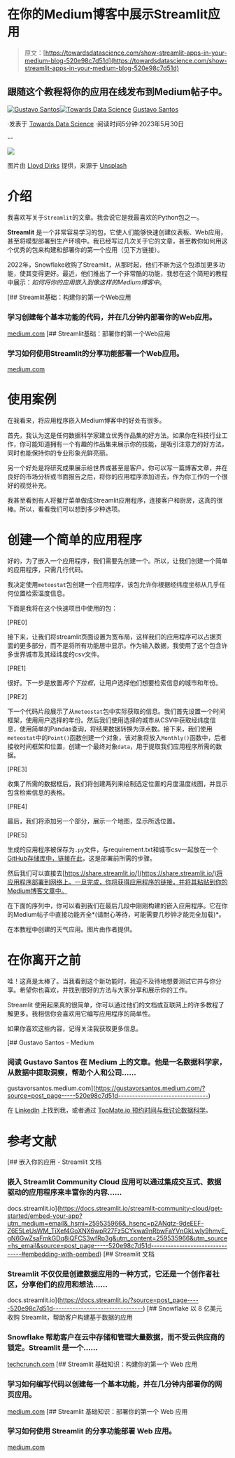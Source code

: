 # 在你的Medium博客中展示Streamlit应用

> 原文：[https://towardsdatascience.com/show-streamlit-apps-in-your-medium-blog-520e98c7d51d](https://towardsdatascience.com/show-streamlit-apps-in-your-medium-blog-520e98c7d51d)

## 跟随这个教程将你的应用在线发布到Medium帖子中。

[](https://gustavorsantos.medium.com/?source=post_page-----520e98c7d51d--------------------------------)[![Gustavo Santos](../Images/a19a9f4525cdeb6e7a76cd05246aa622.png)](https://gustavorsantos.medium.com/?source=post_page-----520e98c7d51d--------------------------------)[](https://towardsdatascience.com/?source=post_page-----520e98c7d51d--------------------------------)[![Towards Data Science](../Images/a6ff2676ffcc0c7aad8aaf1d79379785.png)](https://towardsdatascience.com/?source=post_page-----520e98c7d51d--------------------------------) [Gustavo Santos](https://gustavorsantos.medium.com/?source=post_page-----520e98c7d51d--------------------------------)

·发表于 [Towards Data Science](https://towardsdatascience.com/?source=post_page-----520e98c7d51d--------------------------------) ·阅读时间5分钟·2023年5月30日

--

![](../Images/584948e741977c4a9d6470463dfef5be.png)

图片由 [Lloyd Dirks](https://unsplash.com/@lloyddirks?utm_source=unsplash&utm_medium=referral&utm_content=creditCopyText) 提供，来源于 [Unsplash](https://unsplash.com/photos/kz8pEH4IsUo?utm_source=unsplash&utm_medium=referral&utm_content=creditCopyText)

# 介绍

我喜欢写关于`Streamlit`的文章。我会说它是我最喜欢的Python包之一。

**Streamlit** 是一个非常容易学习的包，它使人们能够快速创建仪表板、Web应用，甚至将模型部署到生产环境中。我已经写过几次关于它的文章，甚至教你如何用这个优秀的包来构建和部署你的第一个应用（见下方链接）。

2022年，Snowflake收购了Streamlit，从那时起，他们不断为这个包添加更多功能，使其变得更好。最近，他们推出了一个非常酷的功能，我想在这个简短的教程中展示：*如何将你的应用嵌入到像这样的Medium博客中*。

[](https://medium.com/gustavorsantos/streamlit-basics-build-your-first-web-app-ffd377a85666?source=post_page-----520e98c7d51d--------------------------------) [## Streamlit基础：构建你的第一个Web应用

### 学习创建每个基本功能的代码，并在几分钟内部署你的Web应用。

[medium.com](https://medium.com/gustavorsantos/streamlit-basics-build-your-first-web-app-ffd377a85666?source=post_page-----520e98c7d51d--------------------------------) [](https://medium.com/gustavorsantos/streamlit-basics-deploy-your-first-web-app-198934d6f7a0?source=post_page-----520e98c7d51d--------------------------------) [## Streamlit基础：部署你的第一个Web应用

### 学习如何使用Streamlit的分享功能部署一个Web应用。

[medium.com](https://medium.com/gustavorsantos/streamlit-basics-deploy-your-first-web-app-198934d6f7a0?source=post_page-----520e98c7d51d--------------------------------)

# 使用案例

在我看来，将应用程序嵌入Medium博客中的好处有很多。

首先，我认为这是任何数据科学家建立优秀作品集的好方法。如果你在科技行业工作，你可能知道拥有一个有趣的作品集来展示你的技能，是吸引注意力的好方法，同时也能保持你的专业形象光鲜亮丽。

另一个好处是将研究成果展示给世界或甚至是客户。你可以写一篇博客文章，并在良好的市场分析或书面报告之后，将你的应用程序添加进去，作为你工作的一个很好的视觉补充。

我甚至看到有人将餐厅菜单做成Streamlit应用程序，连接客户和厨房，这真的很棒。所以，看看我们可以想到多少种选项。

# 创建一个简单的应用程序

好的，为了嵌入一个应用程序，我们需要先创建一个。所以，让我们创建一个简单的应用程序，只需几行代码。

我决定使用`meteostat`包创建一个应用程序，该包允许你根据经纬度坐标从几乎任何位置检索温度信息。

下面是我将在这个快速项目中使用的包：

[PRE0]

接下来，让我们将streamlit页面设置为宽布局，这样我们的应用程序可以占据页面的更多部分，而不是将所有功能居中显示。作为输入数据，我使用了这个包含许多世界城市及其经纬度的csv文件。

[PRE1]

很好。下一步是放置*两个下拉框*，让用户选择他们想要检索信息的城市和年份。

[PRE2]

下一个代码片段展示了从`meteostat`包中实际获取的信息。我们首先设置一个时间框架，使用用户选择的年份。然后我们使用选择的城市从CSV中获取经纬度信息，使用简单的Pandas查询，将结果数据转换为浮点数。接下来，我们使用`meteostat`中的`Point()`函数创建一个对象，该对象将放入`Monthly()`函数中，后者接收时间框架和位置，创建一个最终对象`data`，用于提取我们应用程序所需的数据。

[PRE3]

收集了所需的数据框后，我们将创建两列来绘制选定位置的月度温度线图，并显示包含检索信息的表格。

[PRE4]

最后，我们将添加另一个部分，展示一个地图，显示所选位置。

[PRE5]

生成的应用程序被保存为`.py`文件，与requirement.txt和城市csv一起放在一个[GitHub存储库中，链接在此](https://github.com/gurezende/weather_app)，这是部署前所需的步骤。

然后我们可以直接去[https://share.streamlit.io/](https://share.streamlit.io/)将应用程序部署到网络上。一旦完成，你将获得应用程序的链接，并将其粘贴到你的Medium博客文章中。

在下面的序列中，你可以看到我们在最后几段中刚刚构建的嵌入应用程序。它在你的Medium帖子中直接功能齐全*(请耐心等待，可能需要几秒钟才能完全加载)*。

在本教程中创建的天气应用。图片由作者提供。

# 在你离开之前

哇！这真是太棒了。当我看到这个新功能时，我迫不及待地想要测试它并与你分享。希望你也喜欢，并找到很好的方法与大家分享和展示你的工作。

Streamlit 使用起来真的很简单，你可以通过他们的文档或互联网上的许多教程了解更多。我相信你会喜欢用它编写应用程序的简单性。

如果你喜欢这些内容，记得关注我获取更多信息。

[](https://gustavorsantos.medium.com/?source=post_page-----520e98c7d51d--------------------------------) [## Gustavo Santos - Medium

### 阅读 Gustavo Santos 在 Medium 上的文章。他是一名数据科学家，从数据中提取洞察，帮助个人和公司……

gustavorsantos.medium.com](https://gustavorsantos.medium.com/?source=post_page-----520e98c7d51d--------------------------------)

在 [LinkedIn](https://www.linkedin.com/in/gurezende/) 上找到我，或者通过 [TopMate.io 预约时间与我讨论数据科学](https://topmate.io/gustavo_santos)。

# 参考文献

[](https://docs.streamlit.io/streamlit-community-cloud/get-started/embed-your-app?utm_medium=email&_hsmi=259535966&_hsenc=p2ANqtz-9deEEF-Z6E5LeUsWM_TiXef4GoXNX6wpR27Fz5CYkwa9nRbwFaYVnGkLwIy9hmvE_gN6GwZsaFmkGDq8iQFCS3wfRp3g&utm_content=259535966&utm_source=hs_email&source=post_page-----520e98c7d51d--------------------------------#embedding-with-oembed) [## 嵌入你的应用 - Streamlit 文档

### 嵌入 Streamlit Community Cloud 应用可以通过集成交互式、数据驱动的应用程序来丰富你的内容……

docs.streamlit.io](https://docs.streamlit.io/streamlit-community-cloud/get-started/embed-your-app?utm_medium=email&_hsmi=259535966&_hsenc=p2ANqtz-9deEEF-Z6E5LeUsWM_TiXef4GoXNX6wpR27Fz5CYkwa9nRbwFaYVnGkLwIy9hmvE_gN6GwZsaFmkGDq8iQFCS3wfRp3g&utm_content=259535966&utm_source=hs_email&source=post_page-----520e98c7d51d--------------------------------#embedding-with-oembed) [](https://docs.streamlit.io/?source=post_page-----520e98c7d51d--------------------------------) [## Streamlit 文档

### Streamlit 不仅仅是创建数据应用的一种方式，它还是一个创作者社区，分享他们的应用和想法……

docs.streamlit.io](https://docs.streamlit.io/?source=post_page-----520e98c7d51d--------------------------------) [](https://techcrunch.com/2022/03/02/snowflake-acquires-streamlit-for-800m-to-help-customers-build-data-based-apps/?source=post_page-----520e98c7d51d--------------------------------) [## Snowflake 以 8 亿美元收购 Streamlit，帮助客户构建基于数据的应用

### Snowflake 帮助客户在云中存储和管理大量数据，而不受云供应商的锁定。Streamlit 是一个……

[techcrunch.com](https://techcrunch.com/2022/03/02/snowflake-acquires-streamlit-for-800m-to-help-customers-build-data-based-apps/?source=post_page-----520e98c7d51d--------------------------------) [](https://medium.com/gustavorsantos/streamlit-basics-build-your-first-web-app-ffd377a85666?source=post_page-----520e98c7d51d--------------------------------) [## Streamlit 基础知识：构建你的第一个 Web 应用

### 学习如何编写代码以创建每一个基本功能，并在几分钟内部署你的网页应用。

[medium.com](https://medium.com/gustavorsantos/streamlit-basics-build-your-first-web-app-ffd377a85666?source=post_page-----520e98c7d51d--------------------------------) [](https://medium.com/gustavorsantos/streamlit-basics-deploy-your-first-web-app-198934d6f7a0?source=post_page-----520e98c7d51d--------------------------------) [## Streamlit 基础知识：部署你的第一个 Web 应用

### 学习如何使用 Streamlit 的分享功能部署 Web 应用。

[medium.com](https://medium.com/gustavorsantos/streamlit-basics-deploy-your-first-web-app-198934d6f7a0?source=post_page-----520e98c7d51d--------------------------------)
